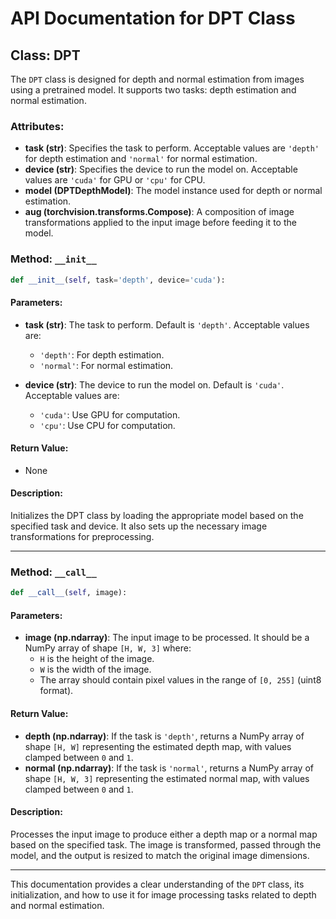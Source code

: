 # API Documentation for DPT Class

## Class: DPT

The `DPT` class is designed for depth and normal estimation from images using a pretrained model. It supports two tasks: depth estimation and normal estimation.

### Attributes:
- **task (str)**: Specifies the task to perform. Acceptable values are `'depth'` for depth estimation and `'normal'` for normal estimation.
- **device (str)**: Specifies the device to run the model on. Acceptable values are `'cuda'` for GPU or `'cpu'` for CPU.
- **model (DPTDepthModel)**: The model instance used for depth or normal estimation.
- **aug (torchvision.transforms.Compose)**: A composition of image transformations applied to the input image before feeding it to the model.

### Method: `__init__`

```python
def __init__(self, task='depth', device='cuda'):
```

#### Parameters:
- **task (str)**: The task to perform. Default is `'depth'`. Acceptable values are:
  - `'depth'`: For depth estimation.
  - `'normal'`: For normal estimation.
  
- **device (str)**: The device to run the model on. Default is `'cuda'`. Acceptable values are:
  - `'cuda'`: Use GPU for computation.
  - `'cpu'`: Use CPU for computation.

#### Return Value:
- None

#### Description:
Initializes the DPT class by loading the appropriate model based on the specified task and device. It also sets up the necessary image transformations for preprocessing.

---

### Method: `__call__`

```python
def __call__(self, image):
```

#### Parameters:
- **image (np.ndarray)**: The input image to be processed. It should be a NumPy array of shape `[H, W, 3]` where:
  - `H` is the height of the image.
  - `W` is the width of the image.
  - The array should contain pixel values in the range of `[0, 255]` (uint8 format).

#### Return Value:
- **depth (np.ndarray)**: If the task is `'depth'`, returns a NumPy array of shape `[H, W]` representing the estimated depth map, with values clamped between `0` and `1`.
- **normal (np.ndarray)**: If the task is `'normal'`, returns a NumPy array of shape `[H, W, 3]` representing the estimated normal map, with values clamped between `0` and `1`.

#### Description:
Processes the input image to produce either a depth map or a normal map based on the specified task. The image is transformed, passed through the model, and the output is resized to match the original image dimensions.

--- 

This documentation provides a clear understanding of the `DPT` class, its initialization, and how to use it for image processing tasks related to depth and normal estimation.

